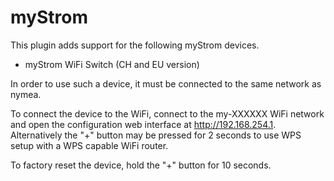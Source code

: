 # myStrom

This plugin adds support for the following myStrom devices. 

* myStrom WiFi Switch (CH and EU version)

In order to use such a device, it must be connected to the same network as nymea. 

To connect the device to the WiFi, connect to the my-XXXXXX WiFi network and open
the configuration web interface at http://192.168.254.1. Alternatively the
"+" button may be pressed for 2 seconds to use WPS setup with a WPS capable WiFi router.

To factory reset the device, hold the "+" button for 10 seconds.

